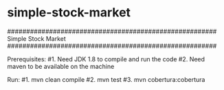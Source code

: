 # simple-stock-market

#######################################################
         Simple Stock Market
#######################################################

Prerequisites:
#1. Need JDK 1.8 to compile and run the code
#2. Need maven to be available on the machine

Run:
#1. mvn clean compile
#2. mvn test
#3. mvn cobertura:cobertura
